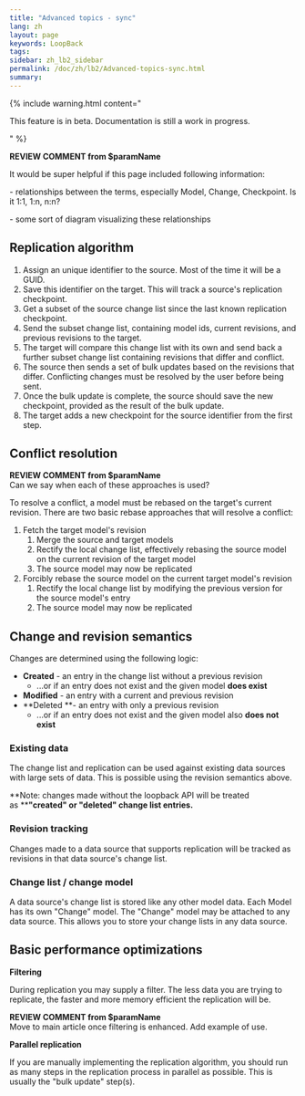```yaml
---
title: "Advanced topics - sync"
lang: zh
layout: page
keywords: LoopBack
tags:
sidebar: zh_lb2_sidebar
permalink: /doc/zh/lb2/Advanced-topics-sync.html
summary:
---
```


{% include warning.html content="

This feature is in beta. Documentation is still a work in progress. 

" %}

<div class="sl-hidden"><strong>REVIEW COMMENT from $paramName</strong><br>
  <p>It would be super helpful if this page included following information:</p>
  <p>- relationships between the terms, especially Model, Change, Checkpoint. Is it 1:1, 1:n, n:n?</p>
  <p>- some sort of diagram visualizing these relationships</p>
</div>

## Replication algorithm

1.  Assign an unique identifier to the source. Most of the time it will be a GUID.
2.  Save this identifier on the target. This will track a source's replication checkpoint.
3.  Get a subset of the source change list since the last known replication checkpoint.
4.  Send the subset change list, containing model ids, current revisions, and previous revisions to the target.
5.  The target will compare this change list with its own and send back a further subset change list containing revisions that differ and conflict.
6.  The source then sends a set of bulk updates based on the revisions that differ. Conflicting changes must be resolved by the user before being sent.
7.  Once the bulk update is complete, the source should save the new checkpoint, provided as the result of the bulk update.
8.  The target adds a new checkpoint for the source identifier from the first step.

## Conflict resolution

<div class="sl-hidden"><strong>REVIEW COMMENT from $paramName</strong><br>Can we say when each of these approaches is used?</div>

To resolve a conflict, a model must be rebased on the target's current revision. There are two basic rebase approaches that will resolve a conflict:

1.  Fetch the target model's revision
    1.  Merge the source and target models
    2.  Rectify the local change list, effectively rebasing the source model on the current revision of the target model
    3.  The source model may now be replicated
2.  Forcibly rebase the source model on the current target model's revision
    1.  Rectify the local change list by modifying the previous version for the source model's entry
    2.  The source model may now be replicated

## Change and revision semantics

Changes are determined using the following logic:

*   **Created** - an entry in the change list without a previous revision
    *   ...or if an entry does not exist and the given model **does exist**
*   **Modified** - an entry with a current and previous revision
*   **Deleted **- an entry with only a previous revision
    *   ...or if an entry does not exist and the given model also **does not exist**

### Existing data

The change list and replication can be used against existing data sources with large sets of data. This is possible using the revision semantics above.

**Note: changes made without the loopback API will be treated as ****"created" or "deleted" change list entries.**

### Revision tracking

Changes made to a data source that supports replication will be tracked as revisions in that data source's change list.

### Change list / change model

A data source's change list is stored like any other model data. Each Model has its own "Change" model. The "Change" model may be attached to any data source. This allows you to store your change lists in any data source.

## Basic performance optimizations

**Filtering**

During replication you may supply a filter. The less data you are trying to replicate, the faster and more memory efficient the replication will be.

<div class="sl-hidden"><strong>REVIEW COMMENT from $paramName</strong><br>Move to main article once filtering is enhanced. Add example of use.</div>

**Parallel replication**

If you are manually implementing the replication algorithm, you should run as many steps in the replication process in parallel as possible. This is usually the "bulk update" step(s).
